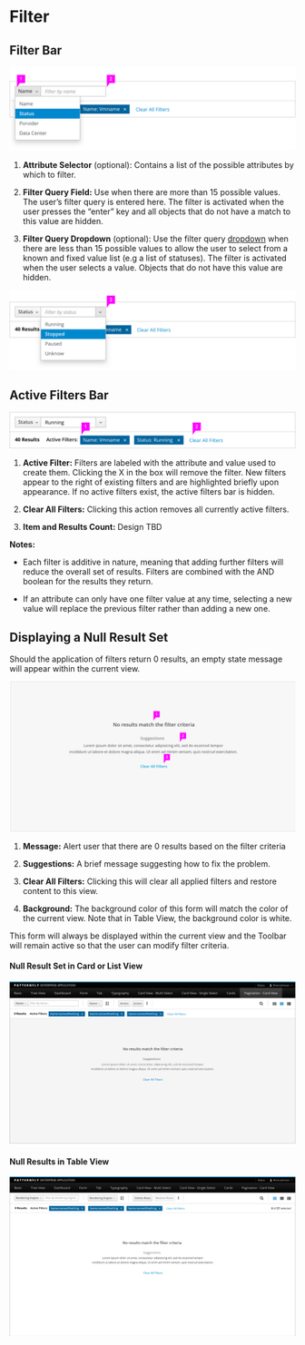 # Filter

## Filter Bar
![Image highlighting attribute selector](img/filter_bar.png)

  1. **Attribute Selector** (optional): Contains a list of the possible attributes by which to filter.

  1. **Filter Query Field:** Use when there are more than 15 possible values. The user’s filter query is entered here. The filter is activated when the user presses the “enter” key and all objects that do not have a match to this value are hidden.

  1. **Filter Query Dropdown** (optional): Use the filter query [dropdown](http://www.patternfly.org/pattern-library/widgets/#dropdowns "Widgets &#124; PatternFly") when there are less than 15 possible values to allow the user to select from a known and fixed value list (e.g a list of statuses). The filter is activated when the user selects a value. Objects that do not have this value are hidden.

![Image highlighting filter query field](img/filter_bar_2.png)  

## Active Filters Bar

![Title highlighting active filters bar](img/active_filters_bar.png)

1. **Active Filter:** Filters are labeled with the attribute and value used to create them. Clicking the X in the box will remove the filter. New filters appear to the right of existing filters and are highlighted briefly upon appearance. If no active filters exist, the active filters bar is hidden.

1. **Clear All Filters:** Clicking this action removes all currently active filters.

1. **Item and Results Count:** Design TBD

**Notes:**
- Each filter is additive in nature, meaning that adding further filters will reduce the overall set of results. Filters are combined with the AND boolean for the results they return.

- If an attribute can only have one filter value at any time, selecting a new value will replace the previous filter rather than adding a new one.

## Displaying a Null Result Set

Should the application of filters return 0 results, an empty state message will appear within the current view.

![Filter results in empty state](img/filter-empty-design.png)

1. **Message:** Alert user that there are 0 results based on the filter criteria

1. **Suggestions:** A brief message suggesting how to fix the problem.

1. **Clear All Filters:** Clicking this will clear all applied filters and restore content to this view.

1. **Background:** The background color of this form will match the color of the current view. Note that in Table View, the background color is white.

This form will always be displayed within the current view and the Toolbar will remain active so that the user can modify filter criteria.

#### Null Result Set in Card or List View

![Null results in card view](img/card-filter-empty.png)

#### Null Results in Table View

![Null results in card view](img/table-filter-empty.png)


